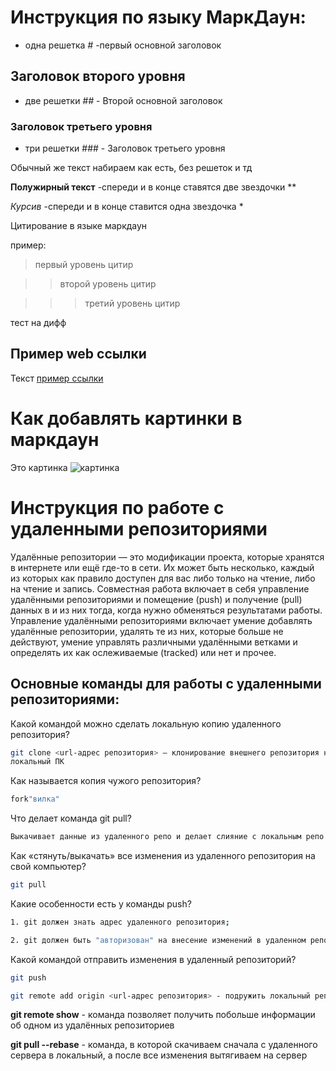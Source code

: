 # Инструкция по языку МаркДаун: 

* одна решетка *#* -первый основной заголовок

##  Заголовок второго уровня

* две решетки *##* - Второй основной заголовок

### Заголовок третьего уровня 
* три решетки ### - Заголовок третьего уровня


Обычный же текст набираем как есть, без решеток и тд

**Полужирный текст**
-спереди и в конце ставятся две звездочки **

*Курсив* 
-спереди и в конце ставится одна звездочка *

Цитирование в языке маркдаун

пример: 

> первый уровень цитир

>> второй уровень цитир

>>> третий уровень цитир

тест на дифф

## Пример web ссылки
Текст [пример ссылки](https://gbcdn.mrgcdn.ru/uploads/record/192597/attachment/70fc4f337358d5cf7136a575ff0157ae.mp4 "обучающий материал")

# Как добавлять картинки в маркдаун
Это картинка
![картинка](image.jpg)

# Инструкция по работе с удаленными репозиториями

Удалённые репозитории — это модификации проекта, которые хранятся в интернете или ещё где-то в сети. Их может быть несколько, каждый из которых как правило доступен для вас либо только на чтение, либо на чтение и запись. Совместная работа включает в себя управление удалёнными репозиториями и помещение (push) и получение (pull) данных в и из них тогда, когда нужно обменяться результатами работы. Управление удалёнными репозиториями включает умение добавлять удалённые репозитории, удалять те из них, которые больше не действуют, умение управлять различными удалёнными ветками и определять их как ослеживаемые (tracked) или нет и прочее.

## Основные команды для работы с удаленными репозиториями:

 Какой командой можно сделать локальную
копию удаленного репозитория? 
```sh
git clone <url-адрес репозитория> – клонирование внешнего репозитория на
локальный ПК

```

Как называется копия чужого репозитория?
```sh
fork"вилка"
```

Что делает команда git pull?
```sh
Выкачивает данные из удаленного репо и делает слияние с локальным репо
```

Как «стянуть/выкачать» все изменения из
удаленного репозитория на свой компьютер?
```sh
git pull
```


Какие особенности есть у команды push?
```sh
1. git должен знать адрес удаленного репозитория;

2. git должен быть "авторизован" на внесение изменений в удаленном репозитории
```

Какой командой отправить изменения в
удаленный репозиторий?
```sh
git push
```

```sh
git remote add origin <url-адрес репозитория> - подружить локальный репозиторий с удаленным
```

**git remote show** - команда позволяет получить побольше информации об одном из удалённых репозиториев

**git pull --rebase** - команда, в которой скачиваем сначала с удаленного сервера в локальный, а после все изменения вытягиваем на сервер








